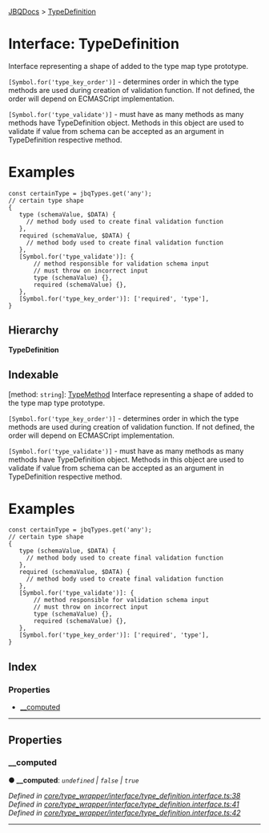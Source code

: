 [JBQDocs](../README.md) > [TypeDefinition](../interfaces/typedefinition.md)

# Interface: TypeDefinition

Interface representing a shape of added to the type map type prototype.

`[Symbol.for('type_key_order')]` - determines order in which the type methods are used during creation of validation function. If not defined, the order will depend on ECMASCript implementation.

`[Symbol.for('type_validate')]` - must have as many methods as many methods have TypeDefinition object. Methods in this object are used to validate if value from schema can be accepted as an argument in TypeDefinition respective method.

Examples
========

```
const certainType = jbqTypes.get('any');
// certain type shape
{
   type (schemaValue, $DATA) {
     // method body used to create final validation function
   },
   required (schemaValue, $DATA) {
     // method body used to create final validation function
   },
   [Symbol.for('type_validate')]: {
       // method responsible for validation schema input
       // must throw on incorrect input
       type (schemaValue) {},
       required (schemaValue) {},
   },
   [Symbol.for('type_key_order')]: ['required', 'type'],
}
```

## Hierarchy

**TypeDefinition**

## Indexable

\[method: `string`\]:&nbsp;[TypeMethod](typemethod.md)
Interface representing a shape of added to the type map type prototype.

`[Symbol.for('type_key_order')]` - determines order in which the type methods are used during creation of validation function. If not defined, the order will depend on ECMASCript implementation.

`[Symbol.for('type_validate')]` - must have as many methods as many methods have TypeDefinition object. Methods in this object are used to validate if value from schema can be accepted as an argument in TypeDefinition respective method.

Examples
========

```
const certainType = jbqTypes.get('any');
// certain type shape
{
   type (schemaValue, $DATA) {
     // method body used to create final validation function
   },
   required (schemaValue, $DATA) {
     // method body used to create final validation function
   },
   [Symbol.for('type_validate')]: {
       // method responsible for validation schema input
       // must throw on incorrect input
       type (schemaValue) {},
       required (schemaValue) {},
   },
   [Symbol.for('type_key_order')]: ['required', 'type'],
}
```

## Index

### Properties

* [__computed](typedefinition.md#__computed)

---

## Properties

<a id="__computed"></a>

###  __computed

**● __computed**: *`undefined` \| `false` \| `true`*

*Defined in [core/type_wrapper/interface/type_definition.interface.ts:38](https://github.com/krnik/vjs-validator/blob/ac18222/src/core/type_wrapper/interface/type_definition.interface.ts#L38)*
*Defined in [core/type_wrapper/interface/type_definition.interface.ts:41](https://github.com/krnik/vjs-validator/blob/ac18222/src/core/type_wrapper/interface/type_definition.interface.ts#L41)*
*Defined in [core/type_wrapper/interface/type_definition.interface.ts:42](https://github.com/krnik/vjs-validator/blob/ac18222/src/core/type_wrapper/interface/type_definition.interface.ts#L42)*

___

